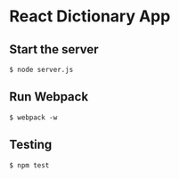 # React Dictionary App

## Start the server

    $ node server.js

## Run Webpack

    $ webpack -w

## Testing

    $ npm test
